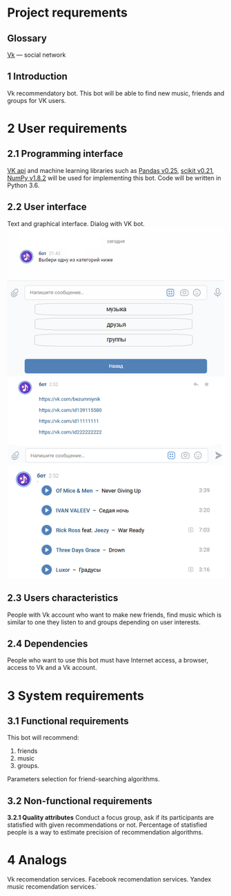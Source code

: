 
# Project requrements
## Glossary
[Vk](http://vk.com) — social network
## 1 Introduction

Vk recommendatory bot. This bot will be able to find new music, friends and groups for VK users.
# 2 User requirements
## 2.1 Programming interface
[VK api](https://pypi.org/project/vk-api/) and machine learning libraries such as [Pandas v0.25](https://pandas.pydata.org/), [scikit v0.21](https://scikit-learn.org/stable/), [NumPy v1.8.2](https://numpy.org/) will be used for implementing this bot. Code will be written in Python 3.6.
## 2.2 User interface
Text and graphical interface. Dialog with VK bot.
![GitHub Logo](/Mockups/UI.png)
![GitHub Logo](/Mockups/friends.png)
![GitHub Logo](/Mockups/music.png)
## 2.3 Users characteristics
People with Vk account who want to make new friends, find music which is similar to one they listen to and groups depending on user interests.
## 2.4 Dependencies
People who want to use this bot must have
Internet access, a browser, access to Vk and a Vk account.
# 3 System requirements
## 3.1 Functional requirements
This bot will recommend:
1. friends
2. music
3. groups.

Parameters selection for friend-searching algorithms.
## 3.2 Non-functional requirements
**3.2.1 Quality attributes**
Conduct a focus group, ask if its participants are statisfied with given recommendations or not. Percentage of statisfied people is a way to estimate precision of recommendation algorithms.

# 4 Analogs
Vk recomendation services.
Facebook recomendation services.
Yandex music recomendation services.`

